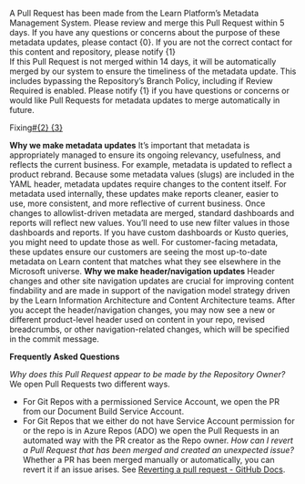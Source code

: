 A Pull Request has been made from the Learn Platform’s Metadata Management System. Please review and merge this Pull Request within 5 days. If you have any questions or concerns about the purpose of these metadata updates, please contact {0}. If you are not the correct contact for this content and repository, please notify {1}         
If this Pull Request is not merged within 14 days, it will be automatically merged by our system to ensure the timeliness of the metadata update. This includes bypassing the Repository’s Branch Policy, including if Review Required is enabled. Please notify {1} if you have questions or concerns or would like Pull Requests for metadata updates to merge automatically in future.

Fixing[#{2} {3}]({4})

**Why we make metadata updates**
It’s important that metadata is appropriately managed to ensure its ongoing relevancy, usefulness, and reflects the current business. For example, metadata is updated to reflect a product rebrand. Because some metadata values (slugs) are included in the YAML header, metadata updates require changes to the content itself. 
For metadata used internally, these updates make reports cleaner, easier to use, more consistent, and more reflective of current business. Once changes to allowlist-driven metadata are merged, standard dashboards and reports will reflect new values. You’ll need to use new filter values in those dashboards and reports. If you have custom dashboards or Kusto queries, you might need to update those as well.
For customer-facing metadata, these updates ensure our customers are seeing the most up-to-date metadata on Learn content that matches what they see elsewhere in the Microsoft universe.
**Why we make header/navigation updates**
Header changes and other site navigation updates are crucial for improving content findability and are made in support of the navigation model strategy driven by the Learn Information Architecture and Content Architecture teams.
After you accept the header/navigation changes, you may now see a new or different product-level header used on content in your repo, revised breadcrumbs, or other navigation-related changes, which will be specified in the commit message.

**Frequently Asked Questions**

*Why does this Pull Request appear to be made by the Repository Owner?* We open Pull Requests two different ways.
- For Git Repos with a permissioned Service Account, we open the PR from our Document Build Service Account.
- For Git Repos that we either do not have Service Account permission for or the repo is in Azure Repos (ADO)  we open the Pull Requests in an automated way with the PR creator as the Repo owner. 
*How can I revert a Pull Request that has been merged and created an unexpected issue?* Whether a PR has been merged manually or automatically, you can revert it if an issue arises. See [Reverting a pull request - GitHub Docs](https://docs.github.com/en/pull-requests/collaborating-with-pull-requests/incorporating-changes-from-a-pull-request/reverting-a-pull-request).
